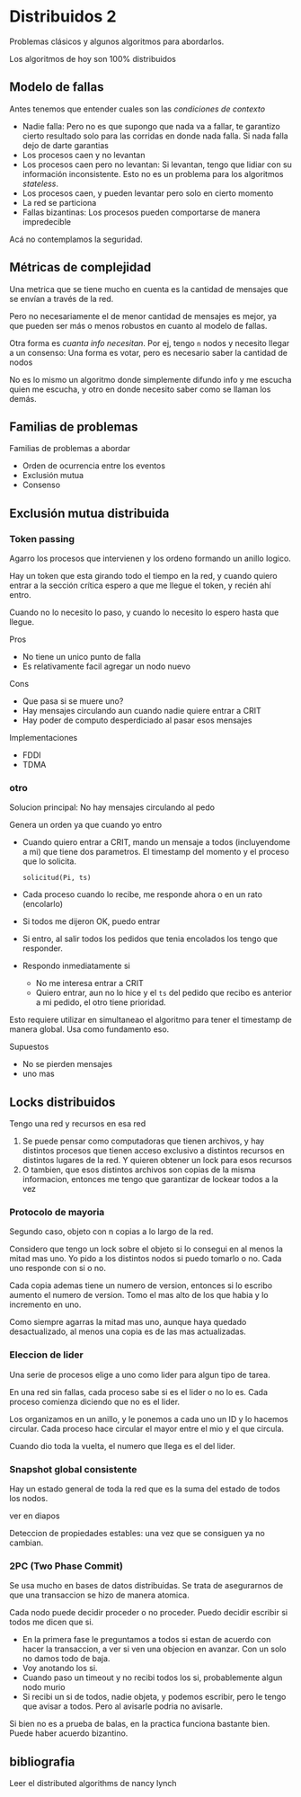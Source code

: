 # Distribuidos 2

Problemas clásicos y algunos algoritmos para abordarlos.

Los algoritmos de hoy son 100% distribuidos

## Modelo de fallas

Antes tenemos que entender cuales son las *condiciones de contexto*

- Nadie falla: Pero no es que supongo que nada va a fallar, te garantizo cierto resultado solo para las corridas en donde nada falla. Si nada falla dejo de darte garantias
- Los procesos caen y no levantan
- Los procesos caen pero no levantan: Si levantan, tengo que lidiar con su información inconsistente. Esto no es un problema para los algoritmos *stateless*.
- Los procesos caen, y pueden levantar pero solo en cierto momento
- La red se particiona
- Fallas bizantinas: Los procesos pueden comportarse de manera impredecible

Acá no contemplamos la seguridad.

## Métricas de complejidad

Una metrica que se tiene mucho en cuenta es la cantidad de mensajes que se envían a través de la red.

Pero no necesariamente el de menor cantidad de mensajes es mejor, ya que pueden ser más o menos robustos en cuanto al modelo de fallas.

Otra forma es *cuanta info necesitan*. Por ej, tengo `n` nodos y necesito llegar a un consenso: Una forma es votar, pero es necesario saber la cantidad de nodos

No es lo mismo un algoritmo donde simplemente difundo info y me escucha quien me escucha, y otro en donde necesito saber como se llaman los demás.

## Familias de problemas

Familias de problemas a abordar

- Orden de ocurrencia entre los eventos
- Exclusión mutua
- Consenso

## Exclusión mutua distribuida

### Token passing

Agarro los procesos que intervienen y los ordeno formando un anillo logico.

Hay un token que esta girando todo el tiempo en la red, y cuando quiero entrar a la sección crítica espero a que me llegue el token, y recién ahí entro.

Cuando no lo necesito lo paso, y cuando lo necesito lo espero hasta que llegue.

Pros

- No tiene un unico punto de falla
- Es relativamente facil agregar un nodo nuevo

Cons

- Que pasa si se muere uno?
- Hay mensajes circulando aun cuando nadie quiere entrar a CRIT
- Hay poder de computo desperdiciado al pasar esos mensajes

Implementaciones

- FDDI
- TDMA

### otro

Solucion principal: No hay mensajes circulando al pedo

Genera un orden ya que cuando yo entro

- Cuando quiero entrar a CRIT, mando un mensaje a todos (incluyendome a mi) que tiene dos parametros. El timestamp del momento y el proceso que lo solicita.
  
  `solicitud(Pi, ts)`

- Cada proceso cuando lo recibe, me responde ahora o en un rato (encolarlo)
- Si todos me dijeron OK, puedo entrar
- Si entro, al salir todos los pedidos que tenia encolados los tengo que responder.
- Respondo inmediatamente si
  - No me interesa entrar a CRIT
  - Quiero entrar, aun no lo hice y el `ts` del pedido que recibo es anterior a mi pedido, el otro tiene prioridad.

Esto requiere utilizar en simultaneao el algoritmo para tener el timestamp de manera global. Usa como fundamento eso.

Supuestos

- No se pierden mensajes
- uno mas

## Locks distribuidos

Tengo una red y recursos en esa red

1. Se puede pensar como computadoras que tienen archivos, y hay distintos procesos que tienen acceso exclusivo a distintos recursos en distintos lugares de la red. Y quieren obtener un lock para esos recursos
2. O tambien, que esos distintos archivos son copias de la misma informacion, entonces me tengo que garantizar de lockear todos a la vez

### Protocolo de mayoria

Segundo caso, objeto con n copias a lo largo de la red.

Considero que tengo un lock sobre el objeto si lo consegui en al menos la mitad mas uno. Yo pido a los distintos nodos si puedo tomarlo o no. Cada uno responde con si o no.

Cada copia ademas tiene un numero de version, entonces si lo escribo aumento el numero de version. Tomo el mas alto de los que habia y lo incremento en uno.

Como siempre agarras la mitad mas uno, aunque haya quedado desactualizado, al menos una copia es de las mas actualizadas.

### Eleccion de lider

Una serie de procesos elige a uno como lider para algun tipo de tarea.

En una red sin fallas, cada proceso sabe si es el lider o no lo es. Cada proceso comienza diciendo que no es el lider.

Los organizamos en un anillo, y le ponemos a cada uno un ID y lo hacemos circular. Cada proceso hace circular el mayor entre el mio y el que circula.

Cuando dio toda la vuelta, el numero que llega es el del lider.

### Snapshot global consistente

Hay un estado general de toda la red que es la suma del estado de todos los nodos.

ver en diapos

Deteccion de propiedades estables: una vez que se consiguen ya no cambian.

### 2PC (Two Phase Commit)

Se usa mucho en bases de datos distribuidas. Se trata de asegurarnos de que una transaccion se hizo de manera atomica.

Cada nodo puede decidir proceder o no proceder. Puedo decidir escribir si todos me dicen que si.

- En la primera fase le preguntamos a todos si estan de acuerdo con hacer la  transaccion, a ver si ven una objecion en avanzar. Con un solo no damos todo de baja.
- Voy anotando los si.
- Cuando paso un timeout y no recibi todos los si, probablemente algun nodo murio
- Si recibi un si de todos, nadie objeta, y podemos escribir, pero le tengo que avisar a todos. Pero al avisarle podria no avisarle.

Si bien no es a prueba de balas, en la practica funciona bastante bien. Puede haber acuerdo bizantino.

## bibliografia

Leer el distributed algorithms de nancy lynch

